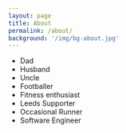 ```yaml
---
layout: page
title: About
permalink: /about/
background: '/img/bg-about.jpg'
---
```


* Dad
* Husband
* Uncle
* Footballer
* Fitness enthusiast
* Leeds Supporter
* Occasional Runner
* Software Engineer
